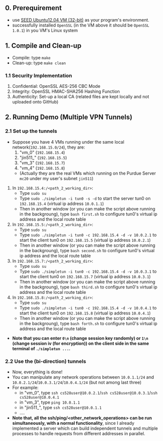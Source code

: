 ## 0. Prerequirement
- use [SEED Ubuntu12.04 VM (32-bit)](https://seedsecuritylabs.org/lab_env.html) as your program's environment.
- successfully installed `OpenSSL` (in the VM above it should be `OpenSSL 1.0.1`) in you VM's Linux system

## 1. Compile and Clean-up
- Compile: type `make`
- Clean-up: type `make clean`

### 1.1 Security Implementation
1. Confidential: OpenSSL AES-256 CBC Mode
2. Integrity: OpenSSL HMAC-SHA256 Hashing Function
3. Authenticity: Set-up a local CA (related files are kept locally and not uploaded onto GitHub)

## 2. Running Demo (Multiple VPN Tunnels)
### 2.1 Set up the tunnels
- Suppose you have 4 VMs running under the same local network(`192.168.15.0/24`), they are:
    1. "vm_0" (`192.168.15.4`)
    2. "jin511_" (`192.168.15.5`)
    3. "vm_3" (`192.168.15.7`)
    4. "vm_4" (`192.168.15.8`)
    - (Actually they are the real VMs which running on the Purdue Server `mc20` under my user's subnet `jin511`)
1. In `192.168.15.4:/<path_2_working_dir>`:
    - Type `sudo su`
    - Type `sudo ./simpletun -i tun0 -s -d` to start the server tun0 on `192.168.15.4` (virtual ip address `10.0.1.1`)
    - Then in another window (or you can make the script above running in the backgroung), type `bash first.sh` to configure tun0's virtual ip address and the local route table
2. In `192.168.15.5:/<path_2_working_dir>`:
    - Type `sudo su`
    - Type `sudo ./simpletun -i tun0 -c 192.168.15.4 -d -v 10.0.2.1` to start the client tun0 on `192.168.15.5` (virtual ip address `10.0.2.1`)
    - Then in another window (or you can make the script above running in the backgroung), type `bash second.sh` to configure tun0's virtual ip address and the local route table
3. In `192.168.15.7:/<path_2_working_dir>`:
    - Type `sudo su`
    - Type `sudo ./simpletun -i tun0 -c 192.168.15.4 -d -v 10.0.3.1` to start the client tun0 on `192.168.15.7` (virtual ip address `10.0.3.1`)
    - Then in another window (or you can make the script above running in the backgroung), type `bash third.sh` to configure tun0's virtual ip address and the local route table
4. In `192.168.15.8:/<path_2_working_dir>`:
    - Type `sudo su`
    - Type `sudo ./simpletun -i tun0 -c 192.168.15.4 -d -v 10.0.4.1` to start the client tun0 on `192.168.15.8` (virtual ip address `10.0.4.1`)
    - Then in another window (or you can make the script above running in the backgroung), type `bash forth.sh` to configure tun0's virtual ip address and the local route table

- __Note that you can enter `0\n` (change session key randomly) or `1\n` (change session iv (for encryption)) on the client side in the same terminal of `./simpletun ...`.__

### 2.2 Use the (bi-direction) tunnels
- Now, everything is done!
- You can manipulate any network operations between `10.0.1.1/24` and `10.0.2.1/24`/`10.0.3.1/24`/`10.0.4.1/24` (but not among last three)
- For example:
    - in "vm_0", type `ssh cs528user@10.0.2.1`/`ssh cs528user@10.0.3.1`/`ssh cs528user@10.0.4.1`
    - in "vm_3", type `ping 10.0.1.1`
    - in "jin511_", type `ssh cs528user@10.0.1.1`
    - ....
- __Note that, all the ssh/ping/<other_network_operations> can be run simultaneously, with a normal functionality__, since I already implemented a server which can build independent tunnels and multiple processes to handle requests from different addresses in parallel.



